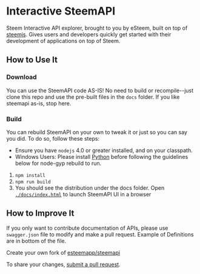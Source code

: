 # Interactive SteemAPI

Steem Interactive API explorer, brought to you by eSteem, built on top of [steemjs](https://github.com/steemit/steem-js). Gives users and developers quickly get started with their development of applications on top of Steem.

## How to Use It

### Download
You can use the SteemAPI code AS-IS!  No need to build or recompile--just clone this repo and use the pre-built files in the `docs` folder.  If you like steemapi as-is, stop here.

### Build
You can rebuild SteemAPI on your own to tweak it or just so you can say you did.  To do so, follow these steps:

* Ensure you have `nodejs` 4.0 or greater installed, and on your classpath.
* Windows Users: Please install [Python](https://www.python.org/downloads/windows/) before following the guidelines below for node-gyp rebuild to run.

1. `npm install`
2. `npm run build`
3. You should see the distribution under the docs folder. Open [`./docs/index.html`](./docs/index.html) to launch SteemAPI UI in a browser


## How to Improve It

If you only want to contribute documentation of APIs, please use `swagger.json` file to modify and make a pull request. Example of Definitions are in bottom of the file.

Create your own fork of [esteemapp/steemapi](https://github.com/esteemapp/steemapi)

To share your changes, [submit a pull request](https://github.com/esteemapp/steemapi/pull/new/master).


